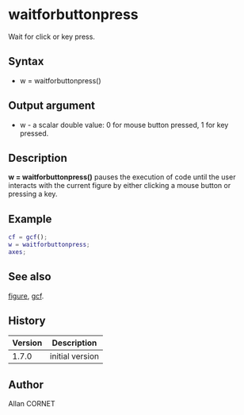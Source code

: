 # waitforbuttonpress

Wait for click or key press.

## Syntax

- w = waitforbuttonpress()

## Output argument

- w - a scalar double value: 0 for mouse button pressed, 1 for key pressed.

## Description

  <p><b>w = waitforbuttonpress()</b> pauses the execution of code until the user interacts with the current figure by either clicking a mouse button or pressing a key.</p>

## Example

```matlab
cf = gcf();
w = waitforbuttonpress;
axes;
```

## See also

[figure](figure.md), [gcf](gcf.md).

## History

| Version | Description     |
| ------- | --------------- |
| 1.7.0   | initial version |

## Author

Allan CORNET
